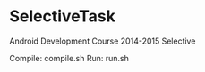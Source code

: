 SelectiveTask
=============

Android Development Course 2014-2015 Selective


Compile: compile.sh
Run: run.sh
